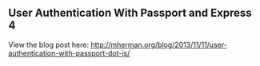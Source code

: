 ## User Authentication With Passport and Express 4

View the blog post here: http://mherman.org/blog/2013/11/11/user-authentication-with-passport-dot-js/